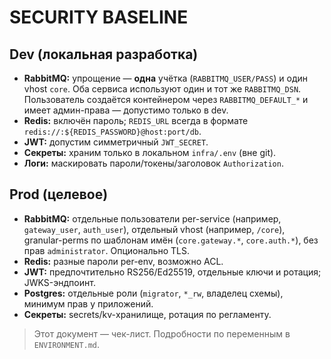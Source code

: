 # SECURITY BASELINE

## Dev (локальная разработка)
- **RabbitMQ:** упрощение — **одна** учётка (`RABBITMQ_USER/PASS`) и один vhost `core`. Оба сервиса используют один и тот же `RABBITMQ_DSN`. Пользователь создаётся контейнером через `RABBITMQ_DEFAULT_*` и имеет админ-права — допустимо только в dev.
- **Redis:** включён пароль; `REDIS_URL` всегда в формате `redis://:${REDIS_PASSWORD}@host:port/db`.
- **JWT:** допустим симметричный `JWT_SECRET`.  
- **Секреты:** храним только в локальном `infra/.env` (вне git).
- **Логи:** маскировать пароли/токены/заголовок `Authorization`.

## Prod (целевое)
- **RabbitMQ:** отдельные пользователи per-service (например, `gateway_user`, `auth_user`), отдельный vhost (например, `/core`), granular-perms по шаблонам имён (`core.gateway.*`, `core.auth.*`), без прав `administrator`. Опционально TLS.
- **Redis:** разные пароли per-env, возможно ACL.  
- **JWT:** предпочтительно RS256/Ed25519, отдельные ключи и ротация; JWKS-эндпоинт.  
- **Postgres:** отдельные роли (`migrator`, `*_rw`, владелец схемы), минимум прав у приложений.
- **Секреты:** secrets/kv-хранилище, ротация по регламенту.

> Этот документ — чек-лист. Подробности по переменным в `ENVIRONMENT.md`.
